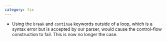 ```yaml
---
category: fix
---
```


- Using the `break` and `continue` keywords outside of a loop, which is a syntax error but is accepted by our parser, would cause the control-flow construction to fail. This is now no longer the case.

